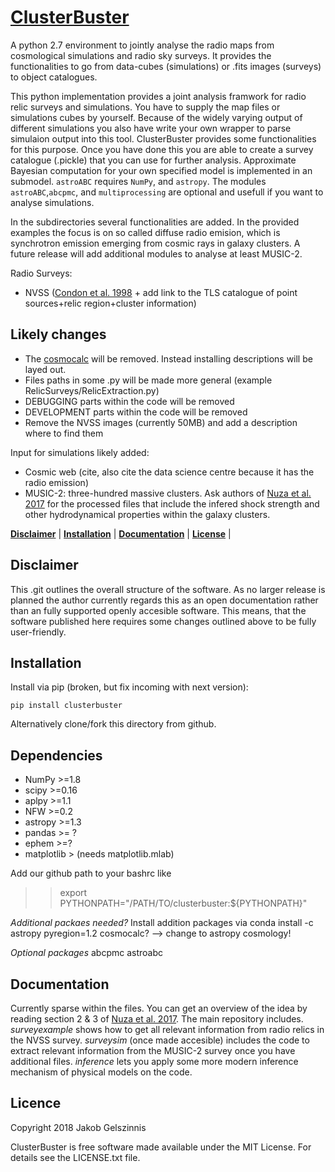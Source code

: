 # [ClusterBuster]()

A python 2.7 environment to jointly analyse the radio maps from cosmological simulations and radio sky surveys. It provides the functionalities to
go from data-cubes (simulations) or .fits images (surveys) to object catalogues.

This python implementation provides a joint analysis framwork for radio relic surveys and simulations. You have to supply the map files or simulations cubes by yourself.
Because of the widely varying output of different simulations you also have write your own wrapper to parse simulaion output into this tool. ClusterBuster provides some functionalities for this purpose.
Once you have done this you are able to create a survey catalogue (.pickle) that you can use for further analysis. Approximate Bayesian computation for your own specified model is implemented in an submodel.
``astroABC`` requires ``NumPy``, and ``astropy``. The modules ``astroABC``,``abcpmc``, and ``multiprocessing`` are optional and usefull if you want to analyse simulations.

In the subdirectories several functionalities are added. In the provided examples the focus is on so called diffuse radio emision, which is synchrotron emission emerging from cosmic rays in galaxy clusters.
A future release will add additional modules to analyse at least MUSIC-2.

Radio Surveys:
- NVSS ([Condon et al. 1998](http://adsabs.harvard.edu/abs/1998AJ....115.1693C) + add link to the TLS catalogue of point sources+relic region+cluster information)



##  Likely changes
- The [cosmocalc](http://cxc.harvard.edu/contrib/cosmocalc/) will be removed. Instead installing descriptions will be layed out.
- Files paths in some .py will be made more general (example RelicSurveys/RelicExtraction.py)
- DEBUGGING   parts within the code will be removed
- DEVELOPMENT parts within the code will be removed
- Remove the NVSS images (currently 50MB) and add a description where to find them

Input for simulations likely added:
- Cosmic web (cite, also cite the data science centre because it has the radio emission)
- MUSIC-2: three-hundred massive clusters. Ask authors of [Nuza et al. 2017](http://adsabs.harvard.edu/abs/2017MNRAS.470..240N) for the processed files that include the infered shock strength and other hydrodynamical properties within the galaxy clusters.


**[Disclaimer](#disclaimer)** |
**[Installation](#documentation)** |
**[Documentation](#documentation)** |
**[License](#license)** |

## Disclaimer
This .git outlines the overall structure of the software. As no larger release is planned the author currently regards this as an open documentation rather than an fully supported openly accesible software. This means, that the software published here requires some changes outlined above to be fully user-friendly.


## Installation
Install via pip (broken, but fix incoming with next version):

    pip install clusterbuster

Alternatively clone/fork this directory from  github. 

## Dependencies
- NumPy >=1.8
- scipy >=0.16
- aplpy >=1.1
- NFW   >=0.2
- astropy >=1.3
- pandas >= ?
- ephem >=?
- matplotlib > (needs matplotlib.mlab)

Add our github path to your bashrc like
>> export PYTHONPATH="/PATH/TO/clusterbuster:${PYTHONPATH}"

*Additional packaes needed?*
Install addition packages via
conda install -c astropy pyregion=1.2 
cosmocalc? --> change to astropy cosmology!

*Optional packages*
abcpmc
astroabc



## Documentation
Currently sparse within the files. You can get an overview of the idea by reading section 2 & 3 of [Nuza et al. 2017](http://adsabs.harvard.edu/abs/2017MNRAS.470..240N). The main repository includes. *surveyexample* shows how to get all relevant information from radio relics in the NVSS survey.  *surveysim* (once made accesible) includes the code to extract relevant information from the MUSIC-2 survey once you have additional files. *inference* lets you apply some more modern inference mechanism of physical models on the code.



## Licence
Copyright 2018 Jakob Gelszinnis

ClusterBuster is free software made available under the MIT License. For details see the LICENSE.txt file.
